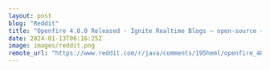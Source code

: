 ```yaml
---
layout: post
blog: "Reddit"
title: "Openfire 4.8.0 Released - Ignite Realtime Blogs – open-source – Java XMPP/Jabber Server"
date: 2024-01-13T06:16:25Z
image: images/reddit.png
remote_url: "https://www.reddit.com/r/java/comments/195heml/openfire_480_released_ignite_realtime_blogs/"
---
```

